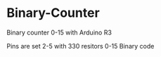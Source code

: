 # Binary-Counter
Binary counter 0-15 with Arduino R3


Pins are set 2-5 with 330 resitors 
0-15 Binary code
